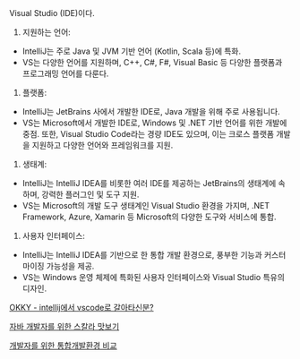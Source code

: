 Visual Studio (IDE)이다.

1. 지원하는 언어: 
- IntelliJ는 주로 Java 및 JVM 기반 언어 (Kotlin, Scala 등)에 특화.
- VS는 다양한 언어를 지원하며, C++, C#, F#, Visual Basic 등 다양한 플랫폼과 프로그래밍 언어를 다룬다.
1. 플랫폼: 
- IntelliJ는 JetBrains 사에서 개발한 IDE로, Java 개발을 위해 주로 사용됩니다.
- VS는 Microsoft에서 개발한 IDE로, Windows 및 .NET 기반 언어를 위한 개발에 중점. 또한, Visual Studio Code라는 경량 IDE도 있으며, 이는 크로스 플랫폼 개발을 지원하고 다양한 언어와 프레임워크를 지원.
1. 생태계: 
- IntelliJ는 IntelliJ IDEA를 비롯한 여러 IDE를 제공하는 JetBrains의 생태계에 속하며, 강력한 플러그인 및 도구 지원.
- VS는 Microsoft의 개발 도구 생태계인 Visual Studio 환경을 가지며, .NET Framework, Azure, Xamarin 등 Microsoft의 다양한 도구와 서비스에 통합.
1. 사용자 인터페이스: 
- IntelliJ는 IntelliJ IDEA를 기반으로 한 통합 개발 환경으로, 풍부한 기능과 커스터마이징 가능성을 제공.
- VS는 Windows 운영 체제에 특화된 사용자 인터페이스와 Visual Studio 특유의 디자인.

[OKKY - intellij에서 vscode로 갈아타신분?](https://okky.kr/articles/829676)

[자바 개발자를 위한 스칼라 맛보기](https://scalabook.hatemogi.com/setup/ide.html)

[개발자를 위한 통합개발환경 비교](https://skypacific.github.io/2019/01/22/kang.heehun@ides-for-developers.html)
